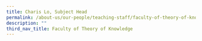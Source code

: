 ```yaml
---
title: Charis Lo, Subject Head
permalink: /about-us/our-people/teaching-staff/faculty-of-theory-of-knowledge/charis-lo/
description: ""
third_nav_title: Faculty of Theory of Knowledge
---
```


